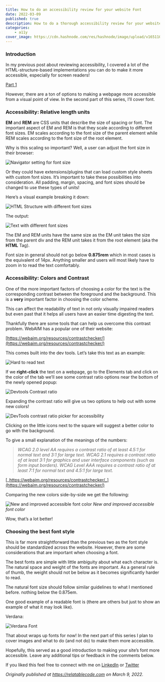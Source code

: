 ```yaml
---
title: How to do an accessibility review for your website Font
date: 2022-03-09
published: true
description: How to do a thorough accessibility review for your website. In this article, we cover how to handle font size, font color, and font style.
categories:
    - a11y
cover_image: https://cdn.hashnode.com/res/hashnode/image/upload/v1651102741552/urCqkPmJn.png
---
```


### Introduction

In my previous post about reviewing accessibility, I covered a lot of the HTML-structure-based implementations you can do to make it more accessible, especially for screen readers!

[Part 1](https://relatablecode.com/how-to-do-a-thorough-accessibility-review-for-your-website/)

However, there are a ton of options to making a webpage more accessible from a visual point of view. In the second part of this series, I’ll cover font.

### Accessibility: Relative length units

**EM** and **REM** are CSS units that describe the size of spacing or font. The important aspect of EM and REM is that they scale according to different font sizes. EM scales according to the font size of the parent element while REM scales according to the font size of the root element.

Why is this scaling so important? Well, a user can adjust the font size in their browser:

![Navigator setting for font size](https://cdn.hashnode.com/res/hashnode/image/upload/v1646828077982/8BjUJm7Uy.png)

Or they could have extensions/plugins that can load custom style sheets with custom font sizes. It’s important to take these possibilities into consideration. All padding, margin, spacing, and font sizes should be changed to use these types of units!

Here’s a visual example breaking it down:

![HTML Structure with different font sizes](https://cdn.hashnode.com/res/hashnode/image/upload/v1646828079587/fhTv930Zb.png)

The output:

![Text with different font sizes](https://cdn.hashnode.com/res/hashnode/image/upload/v1646828080948/CbZcetVe6.png)

The EM and REM units have the same size as the EM unit takes the size from the parent div and the REM unit takes it from the root element (aka the **HTML** Tag).

Font size in general should not go below **0.875rem** which in most cases is the equivalent of 14px. Anything smaller and users will most likely have to zoom in to read the text comfortably.

### Accessibility: Colors and Contrast

One of the more important factors of choosing a color for the text is the corresponding contrast between the foreground and the background. This is a **very** important factor in choosing the color scheme.

This can affect the readability of text in not only visually impaired readers but even past that it helps all users have an easier time digesting the text.

Thankfully there are some tools that can help us overcome this contrast problem. WebAIM has a popular one of their website:

[https://webaim.org/resources/contrastchecker/](https://webaim.org/resources/contrastchecker/)

This comes built into the dev tools. Let’s take this text as an example:

![Hard to read text](https://cdn.hashnode.com/res/hashnode/image/upload/v1646828082016/VNi1g9zORo.png)

If we **right-click** the text on a webpage, go to the Elements tab and click on the color of the tab we’ll see some contrast ratio options near the bottom of the newly opened popup:

![Devtools Contrast ratio](https://cdn.hashnode.com/res/hashnode/image/upload/v1646828083157/Mmqvaga9a.png)

Expanding the contrast ratio will give us two options to help out with some new colors!

![DevTools contrast ratio picker for accessibility](https://cdn.hashnode.com/res/hashnode/image/upload/v1646828084339/hs-d-qlGvT.png)

Clicking on the little icons next to the square will suggest a better color to go with the background.

To give a small explanation of the meanings of the numbers:

> _WCAG 2.0 level AA requires a contrast ratio of at least 4.5:1 for normal text and 3:1 for large text. WCAG 2.1 requires a contrast ratio of at least 3:1 for graphics and user interface components (such as form input borders). WCAG Level AAA requires a contrast ratio of at least 7:1 for normal text and 4.5:1 for large text._

[_https://webaim.org/resources/contrastchecker/_](https://webaim.org/resources/contrastchecker/)

Comparing the new colors side-by-side we get the following:

![New and improved accessible font color](https://cdn.hashnode.com/res/hashnode/image/upload/v1646828085371/FSCTWKaJn.png)
_New and improved accessible font color_

Wow, that’s a lot better!

### Choosing the best font style

This is far more straightforward than the previous two as the font style should be standardized across the website. However, there are some considerations that are important when choosing a font.

The best fonts are simple with little ambiguity about what each character is. The natural space and weight of the fonts are important. As a general rule of thumb, the weight should not be below as it becomes significantly harder to read.

The natural font size should follow similar guidelines to what I mentioned before. nothing below the 0.875em.

One good example of a readable font is (there are others but just to show an example of what it may look like).

Verdana:

![Verdana Font](https://cdn.hashnode.com/res/hashnode/image/upload/v1646828086500/f14FLFalj.png)

That about wraps up fonts for now! In the next part of this series I plan to cover images and what to do (and not do) to make them more accessible.

Hopefully, this served as a good introduction to making your site’s font more accessible. Leave any additional tips or feedback in the comments below.

If you liked this feel free to connect with me on [LinkedIn](https://www.linkedin.com/in/diego-ballesteros-9468a7136/) or [Twitter](https://twitter.com/relatablecoder)

_Originally published at_ [_https://relatablecode.com_](https://relatablecode.com/how-to-do-an-accessibility-review-for-your-website-font/) _on March 9, 2022._
